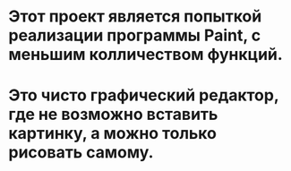 # Этот проект является попыткой реализации программы Paint, с меньшим колличеством функций.
# Это чисто графический редактор, где не возможно вставить картинку, а можно только рисовать самому.
